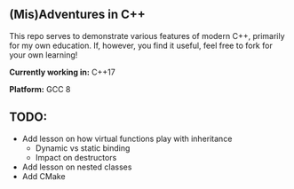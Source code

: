 ## (Mis)Adventures in C++
This repo serves to demonstrate various features of modern C++, primarily for
my own education. If, however, you find it useful, feel free to fork for your
own learning!

__Currently working in:__ C++17

__Platform:__ GCC 8
## TODO:
* Add lesson on how virtual functions play with inheritance
    * Dynamic vs static binding
    * Impact on destructors
* Add lesson on nested classes
* Add CMake
